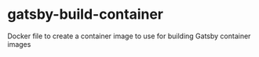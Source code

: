 # gatsby-build-container
Docker file to create a container image to use for building Gatsby container images

